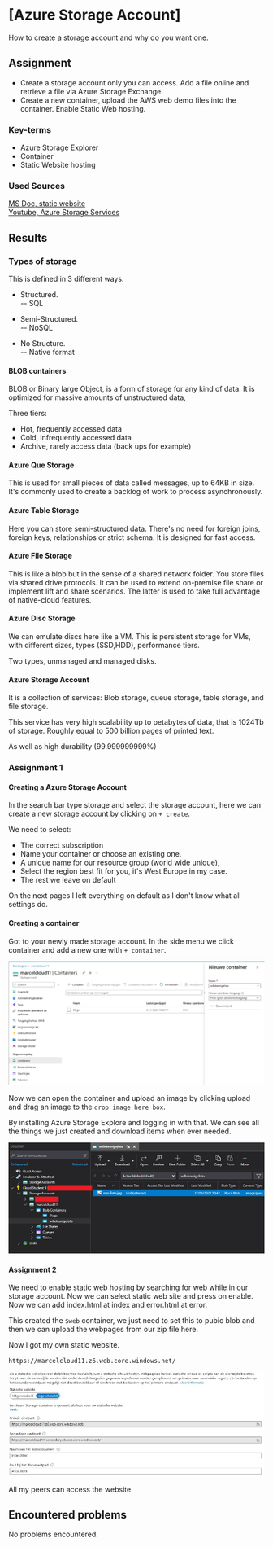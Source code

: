 # [Azure Storage Account]

How to create a storage account and why do you want one.

## Assignment

- Create a storage account only you can access. Add a file online and retrieve a file via Azure Storage Exchange. 
- Create a new container, upload the AWS web demo files into the container. Enable Static Web hosting.

### Key-terms

- Azure Storage Explorer
- Container
- Static Website hosting

### Used Sources

[MS Doc, static website](https://learn.microsoft.com/nl-nl/azure/storage/blobs/storage-blob-static-website)  
[Youtube, Azure Storage Services](https://www.youtube.com/watch?v=_Qlkvd4ZQuo)  

## Results

### Types of storage

This is defined in 3 different ways.

- Structured.  
-- SQL  

- Semi-Structured.  
-- NoSQL  

- No Structure.  
-- Native format  

#### BLOB containers

BLOB or Binary large Object, is a form of storage for any kind of data. It is optimized for massive amounts of unstructured data, 

Three tiers:

- Hot, frequently accessed data
- Cold, infrequently accessed data
- Archive, rarely access data (back ups for example)

#### Azure Que Storage

This is used for small pieces of data called messages, up to 64KB in size. It's commonly used to create a backlog of work to process asynchronously.  

#### Azure Table Storage

Here you can store semi-structured data. There's no need for foreign joins, foreign keys, relationships or strict schema. It is designed for fast access.  

#### Azure File Storage

This is like a blob but in the sense of a shared network folder. You store files via shared drive protocols. It can be used to extend on-premise file share or implement lift and share scenarios. The latter is used to take full advantage of native-cloud features.  

#### Azure Disc Storage

We can emulate discs here like a VM. This is persistent storage for VMs, with different sizes, types (SSD,HDD), performance tiers.  

Two types, unmanaged and managed disks.  

#### Azure Storage Account

It is a collection of services: Blob storage, queue storage, table storage, and file storage.  

This service has very high scalability up to petabytes of data, that is 1024Tb of storage. Roughly equal to 500 billion pages of printed text.  

As well as high durability (99.999999999%)

### Assignment 1  

#### Creating a Azure Storage Account

In the search bar type storage and select the storage account, here we can create a new storage account by clicking on ``+ create``.

We need to select:  

- The correct subscription  
- Name your container or choose an existing one.  
- A unique name for our resource group (world wide unique),  
- Select the region best fit for you, it's West Europe in my case.  
- The rest we leave on default

On the next pages I left everything on default as I don't know what all settings do.

#### Creating a container  

Got to your newly made storage account. In the side menu we click container and add a new one with ``+ container``.  

![Screenshot new container](../00_includes/AZ-01/Azure_storage_account_create_container.jpg)

Now we can open the container and upload an image by clicking upload and drag an image to the `drop image here box`.  

By installing Azure Storage Explore and logging in with that. We can see all the things we just created and download items when ever needed.  

![Screenshot ASE](../00_includes/AZ-01/Azure_storage_account_file_explorer.jpg)

#### Assignment 2

We need to enable static web hosting by searching for web while in our storage account. Now we can select static web site and press on enable. Now we can add index.html at index and error.html at error.  

This created the ``$web`` container, we just need to set this to pubic blob and then we can upload the webpages from our zip file here.  

Now I got my own static website.  

```text
https://marcelcloud11.z6.web.core.windows.net/
```

![Screenshot static web](../00_includes/AZ-01/Azure_static_web.jpg)

All my peers can access the website.

## Encountered problems

No problems encountered.